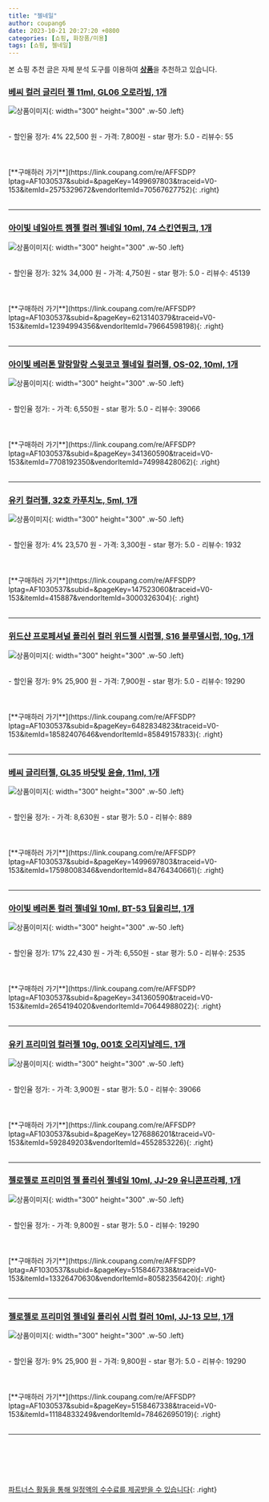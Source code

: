 ```yaml
---
title: "젤네일"
author: coupang6
date: 2023-10-21 20:27:20 +0800
categories: [쇼핑, 화장품/미용]
tags: [쇼핑, 젤네일]
---
```


본 쇼핑 추천 글은 자체 분석 도구를 이용하여 [**상품**](https://link.coupang.com/a/bao1ui)을 추천하고 있습니다.

### [베씨 컬러 글리터 젤 11ml, GL06 오로라빔, 1개](https://link.coupang.com/re/AFFSDP?lptag=AF1030537&subid=&pageKey=1499697803&traceid=V0-153&itemId=2575329672&vendorItemId=70567627752)

![상품이미지](https://thumbnail10.coupangcdn.com/thumbnails/remote/230x230ex/image/retail/images/2020/04/17/16/6/23b1f478-c76a-4230-b361-274a2fd6149a.jpg){: width="300" height="300" .w-50 .left}


<br>
- 할인율 정가: 4%  22,500   원
- 가격: 7,800원
- star 평가: 5.0
- 리뷰수: 55
<br>
<br>
<br>
<br>
[**구매하러 가기**](https://link.coupang.com/re/AFFSDP?lptag=AF1030537&subid=&pageKey=1499697803&traceid=V0-153&itemId=2575329672&vendorItemId=70567627752){: .right}
<br>
<br>

---

### [아이빛 네일아트 젬젤 컬러 젤네일 10ml, 74 스킨연핑크, 1개](https://link.coupang.com/re/AFFSDP?lptag=AF1030537&subid=&pageKey=6213140379&traceid=V0-153&itemId=12394994356&vendorItemId=79664598198)

![상품이미지](https://thumbnail9.coupangcdn.com/thumbnails/remote/230x230ex/image/rs_quotation_api/ikmrsd0a/097a0fe0a8564465ae38946d7f9be7c7.jpg){: width="300" height="300" .w-50 .left}


<br>
- 할인율 정가: 32%  34,000   원
- 가격: 4,750원
- star 평가: 5.0
- 리뷰수: 45139
<br>
<br>
<br>
<br>
[**구매하러 가기**](https://link.coupang.com/re/AFFSDP?lptag=AF1030537&subid=&pageKey=6213140379&traceid=V0-153&itemId=12394994356&vendorItemId=79664598198){: .right}
<br>
<br>

---

### [아이빛 베러톤 말랑말랑 스윗코코 젤네일 컬러젤, OS-02, 10ml, 1개](https://link.coupang.com/re/AFFSDP?lptag=AF1030537&subid=&pageKey=341360590&traceid=V0-153&itemId=7708192350&vendorItemId=74998428062)

![상품이미지](https://thumbnail10.coupangcdn.com/thumbnails/remote/230x230ex/image/rs_quotation_api/buoycnza/bf110ee66a01430a894d984dcb4b4e19.jpg){: width="300" height="300" .w-50 .left}


<br>
- 할인율 정가: 
- 가격: 6,550원
- star 평가: 5.0
- 리뷰수: 39066
<br>
<br>
<br>
<br>
[**구매하러 가기**](https://link.coupang.com/re/AFFSDP?lptag=AF1030537&subid=&pageKey=341360590&traceid=V0-153&itemId=7708192350&vendorItemId=74998428062){: .right}
<br>
<br>

---

### [유키 컬러젤, 32호 카푸치노, 5ml, 1개](https://link.coupang.com/re/AFFSDP?lptag=AF1030537&subid=&pageKey=147523060&traceid=V0-153&itemId=415887&vendorItemId=3000326304)

![상품이미지](https://thumbnail7.coupangcdn.com/thumbnails/remote/230x230ex/image/product/image/vendoritem/2018/10/31/3000326304/8ed63459-678f-4e76-a38f-edd5fe187077.jpg){: width="300" height="300" .w-50 .left}


<br>
- 할인율 정가: 4%  23,570   원
- 가격: 3,300원
- star 평가: 5.0
- 리뷰수: 1932
<br>
<br>
<br>
<br>
[**구매하러 가기**](https://link.coupang.com/re/AFFSDP?lptag=AF1030537&subid=&pageKey=147523060&traceid=V0-153&itemId=415887&vendorItemId=3000326304){: .right}
<br>
<br>

---

### [위드샨 프로페셔널 폴리쉬 컬러 위드젤 시럽젤, S16 블루델시럽, 10g, 1개](https://link.coupang.com/re/AFFSDP?lptag=AF1030537&subid=&pageKey=6482834823&traceid=V0-153&itemId=18582407646&vendorItemId=85849157833)

![상품이미지](https://thumbnail10.coupangcdn.com/thumbnails/remote/230x230ex/image/retail/images/2023/05/02/14/2/89ccd246-35f9-4c6d-b0e5-a356da337264.jpg){: width="300" height="300" .w-50 .left}


<br>
- 할인율 정가: 9%  25,900   원
- 가격: 7,900원
- star 평가: 5.0
- 리뷰수: 19290
<br>
<br>
<br>
<br>
[**구매하러 가기**](https://link.coupang.com/re/AFFSDP?lptag=AF1030537&subid=&pageKey=6482834823&traceid=V0-153&itemId=18582407646&vendorItemId=85849157833){: .right}
<br>
<br>

---

### [베씨 글리터젤, GL35 바닷빛 윤슬, 11ml, 1개](https://link.coupang.com/re/AFFSDP?lptag=AF1030537&subid=&pageKey=1499697803&traceid=V0-153&itemId=17598008346&vendorItemId=84764340661)

![상품이미지](https://thumbnail6.coupangcdn.com/thumbnails/remote/230x230ex/image/rs_quotation_api/ri3gmues/6f39c2d59b754799aab67f7b99111b8f.jpg){: width="300" height="300" .w-50 .left}


<br>
- 할인율 정가: 
- 가격: 8,630원
- star 평가: 5.0
- 리뷰수: 889
<br>
<br>
<br>
<br>
[**구매하러 가기**](https://link.coupang.com/re/AFFSDP?lptag=AF1030537&subid=&pageKey=1499697803&traceid=V0-153&itemId=17598008346&vendorItemId=84764340661){: .right}
<br>
<br>

---

### [아이빛 베러톤 컬러 젤네일 10ml, BT-53 딥올리브, 1개](https://link.coupang.com/re/AFFSDP?lptag=AF1030537&subid=&pageKey=341360590&traceid=V0-153&itemId=2654194020&vendorItemId=70644988022)

![상품이미지](https://thumbnail9.coupangcdn.com/thumbnails/remote/230x230ex/image/retail/images/2020/05/04/14/4/7c5f3355-0385-40c5-9381-a07ce525e58d.jpg){: width="300" height="300" .w-50 .left}


<br>
- 할인율 정가: 17%  22,430   원
- 가격: 6,550원
- star 평가: 5.0
- 리뷰수: 2535
<br>
<br>
<br>
<br>
[**구매하러 가기**](https://link.coupang.com/re/AFFSDP?lptag=AF1030537&subid=&pageKey=341360590&traceid=V0-153&itemId=2654194020&vendorItemId=70644988022){: .right}
<br>
<br>

---

### [유키 프리미엄 컬러젤 10g, 001호 오리지날레드, 1개](https://link.coupang.com/re/AFFSDP?lptag=AF1030537&subid=&pageKey=1276886201&traceid=V0-153&itemId=592849203&vendorItemId=4552853226)

![상품이미지](https://thumbnail7.coupangcdn.com/thumbnails/remote/230x230ex/image/retail/images/481630509347607-bfcffda7-6d17-4fbe-a4e9-eae873b381bd.jpg){: width="300" height="300" .w-50 .left}


<br>
- 할인율 정가: 
- 가격: 3,900원
- star 평가: 5.0
- 리뷰수: 39066
<br>
<br>
<br>
<br>
[**구매하러 가기**](https://link.coupang.com/re/AFFSDP?lptag=AF1030537&subid=&pageKey=1276886201&traceid=V0-153&itemId=592849203&vendorItemId=4552853226){: .right}
<br>
<br>

---

### [젤로젤로 프리미엄 젤 폴리쉬 젤네일 10ml, JJ-29 유니콘프라페, 1개](https://link.coupang.com/re/AFFSDP?lptag=AF1030537&subid=&pageKey=5158467338&traceid=V0-153&itemId=13326470630&vendorItemId=80582356420)

![상품이미지](https://thumbnail8.coupangcdn.com/thumbnails/remote/230x230ex/image/rs_quotation_api/802fvpb0/13c63a1a3f95461ab1cdf4e1145921ac.jpg){: width="300" height="300" .w-50 .left}


<br>
- 할인율 정가: 
- 가격: 9,800원
- star 평가: 5.0
- 리뷰수: 19290
<br>
<br>
<br>
<br>
[**구매하러 가기**](https://link.coupang.com/re/AFFSDP?lptag=AF1030537&subid=&pageKey=5158467338&traceid=V0-153&itemId=13326470630&vendorItemId=80582356420){: .right}
<br>
<br>

---

### [젤로젤로 프리미엄 젤네일 폴리쉬 시럽 컬러 10ml, JJ-13 모브, 1개](https://link.coupang.com/re/AFFSDP?lptag=AF1030537&subid=&pageKey=5158467338&traceid=V0-153&itemId=11184833249&vendorItemId=78462695019)

![상품이미지](https://thumbnail10.coupangcdn.com/thumbnails/remote/230x230ex/image/rs_quotation_api/xw9iz72c/896d1b4f3ec843c198fc9dc4ca4ba431.jpg){: width="300" height="300" .w-50 .left}


<br>
- 할인율 정가: 9%  25,900   원
- 가격: 9,800원
- star 평가: 5.0
- 리뷰수: 19290
<br>
<br>
<br>
<br>
[**구매하러 가기**](https://link.coupang.com/re/AFFSDP?lptag=AF1030537&subid=&pageKey=5158467338&traceid=V0-153&itemId=11184833249&vendorItemId=78462695019){: .right}
<br>
<br>

---
<br><br><br><br><br> [파트너스 활동을 통해 일정액의 수수료를 제공받을 수 있습니다](https://link.coupang.com/a/bao1ui){: .right}